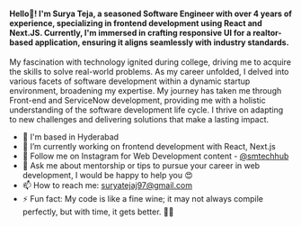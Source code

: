 #### Hello👋! I'm Surya Teja, a seasoned Software Engineer with over 4 years of experience, specializing in frontend development using React and Next.JS. Currently, I'm immersed in crafting responsive UI for a realtor-based application, ensuring it aligns seamlessly with industry standards.

My fascination with technology ignited during college, driving me to acquire the skills to solve real-world problems. As my career unfolded, I delved into various facets of software development within a dynamic startup environment, broadening my expertise.
My journey has taken me through Front-end and ServiceNow development, providing me with a holistic understanding of the software development life cycle. I thrive on adapting to new challenges and delivering solutions that make a lasting impact.

<!--
**imsuryaa/imsuryaa** is a ✨ _special_ ✨ repository because its `README.md` (this file) appears on your GitHub profile.
-->

- 📍 I'm based in Hyderabad
- 🔭 I’m currently working on frontend development with React, Next.js
- 📱 Follow me on Instagram for Web Development content - <a href="https://www.instagram.com/smtechhub/">@smtechhub</a>
- 💬 Ask me about mentorship or tips to pursue your career in web development, I would be happy to help you 😍
- 📫 How to reach me: suryatejaj97@gmail.com
- ⚡ Fun fact: My code is like a fine wine; it may not always compile perfectly, but with time, it gets better. 🍷✨

